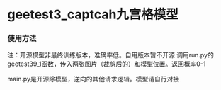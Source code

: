 # geetest3_captcah九宫格模型

### 使用方法
注：开源模型非最终训练版本，准确率低。自用版本暂不开源
调用run.py的geetest39_1函数，传入两张图片（裁剪后的）和模型位置。返回概率0-1

main.py是开源除模型，逆向的其他请求逻辑。模型请自行对接
